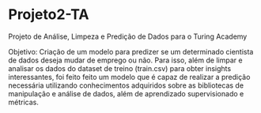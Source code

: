 # Projeto2-TA
Projeto de Análise, Limpeza e Predição de Dados para o Turing Academy

Objetivo: 
Criação de um modelo para predizer se um determinado cientista de dados deseja mudar de emprego ou não. 
Para isso, além de limpar e analisar os dados do dataset de treino (train.csv) para obter insights interessantes, foi feito feito um modelo que é capaz de realizar a predição 
necessária utilizando conhecimentos adquiridos sobre as bibliotecas de manipulação e análise de dados, além de aprendizado supervisionado e métricas.

